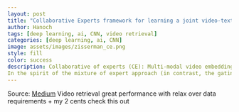 ```yaml
---
layout: post
title: "Collaborative Experts framework for learning a joint video-text embedding" 
author: Hanoch
tags: [deep learning, ai, CNN, video retrieval]
categories: [deep learning, ai, CNN]
image: assets/images/zisserman_ce.png
style: fill
color: success
description: Collaborative of experts (CE): Multi-modal video embedding can be well approximated by the set of semantic learned by experts
In the spirit of the mixture of expert approach (in contrast, the gating architecture is based on the input in the vanilla)
---
```


Source: [Medium](https://medium.com/@hanoch.kremer/video-retrieval-and-indexing-relax-over-data-requirements-by-using-collaborative-experts-e3dd02cabfb3)
Video retrieval great performance with relax over data requirements + my 2 cents check this out